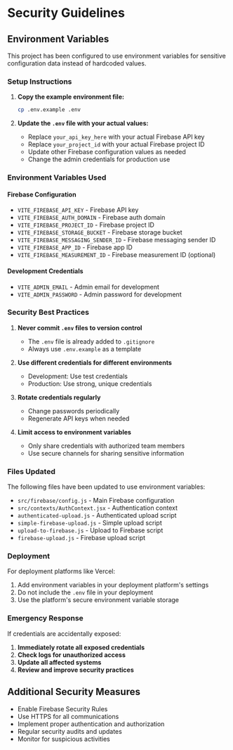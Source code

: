 # Security Guidelines

## Environment Variables

This project has been configured to use environment variables for sensitive configuration data instead of hardcoded values.

### Setup Instructions

1. **Copy the example environment file:**
   ```bash
   cp .env.example .env
   ```

2. **Update the `.env` file with your actual values:**
   - Replace `your_api_key_here` with your actual Firebase API key
   - Replace `your_project_id` with your actual Firebase project ID
   - Update other Firebase configuration values as needed
   - Change the admin credentials for production use

### Environment Variables Used

#### Firebase Configuration
- `VITE_FIREBASE_API_KEY` - Firebase API key
- `VITE_FIREBASE_AUTH_DOMAIN` - Firebase auth domain
- `VITE_FIREBASE_PROJECT_ID` - Firebase project ID
- `VITE_FIREBASE_STORAGE_BUCKET` - Firebase storage bucket
- `VITE_FIREBASE_MESSAGING_SENDER_ID` - Firebase messaging sender ID
- `VITE_FIREBASE_APP_ID` - Firebase app ID
- `VITE_FIREBASE_MEASUREMENT_ID` - Firebase measurement ID (optional)

#### Development Credentials
- `VITE_ADMIN_EMAIL` - Admin email for development
- `VITE_ADMIN_PASSWORD` - Admin password for development

### Security Best Practices

1. **Never commit `.env` files to version control**
   - The `.env` file is already added to `.gitignore`
   - Always use `.env.example` as a template

2. **Use different credentials for different environments**
   - Development: Use test credentials
   - Production: Use strong, unique credentials

3. **Rotate credentials regularly**
   - Change passwords periodically
   - Regenerate API keys when needed

4. **Limit access to environment variables**
   - Only share credentials with authorized team members
   - Use secure channels for sharing sensitive information

### Files Updated

The following files have been updated to use environment variables:

- `src/firebase/config.js` - Main Firebase configuration
- `src/contexts/AuthContext.jsx` - Authentication context
- `authenticated-upload.js` - Authenticated upload script
- `simple-firebase-upload.js` - Simple upload script
- `upload-to-firebase.js` - Upload to Firebase script
- `firebase-upload.js` - Firebase upload script

### Deployment

For deployment platforms like Vercel:

1. Add environment variables in your deployment platform's settings
2. Do not include the `.env` file in your deployment
3. Use the platform's secure environment variable storage

### Emergency Response

If credentials are accidentally exposed:

1. **Immediately rotate all exposed credentials**
2. **Check logs for unauthorized access**
3. **Update all affected systems**
4. **Review and improve security practices**

## Additional Security Measures

- Enable Firebase Security Rules
- Use HTTPS for all communications
- Implement proper authentication and authorization
- Regular security audits and updates
- Monitor for suspicious activities
